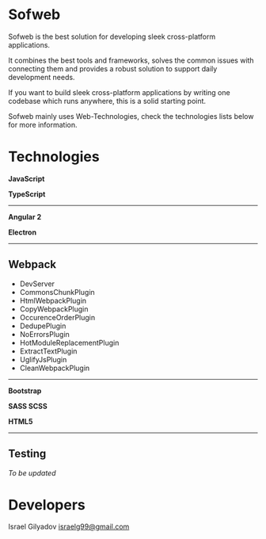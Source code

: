 Sofweb
===============
Sofweb is the best solution for developing sleek cross-platform applications.

It combines the best tools and frameworks, solves the common issues with connecting them and provides a robust solution to support daily development needs.

If you want to build sleek cross-platform applications by writing one codebase which runs anywhere, this is a solid starting point.

Sofweb mainly uses Web-Technologies, check the technologies lists below for more information.

Technologies
===============

**JavaScript**

**TypeScript**

------------

**Angular 2**

**Electron**

------------

## Webpack
- DevServer
- CommonsChunkPlugin
- HtmlWebpackPlugin
- CopyWebpackPlugin
- OccurenceOrderPlugin
- DedupePlugin
- NoErrorsPlugin
- HotModuleReplacementPlugin
- ExtractTextPlugin
- UglifyJsPlugin
- CleanWebpackPlugin

------------

**Bootstrap**

**SASS SCSS**

**HTML5**

------------

## Testing
*To be updated*

Developers
===============
Israel Gilyadov <israelg99@gmail.com>

